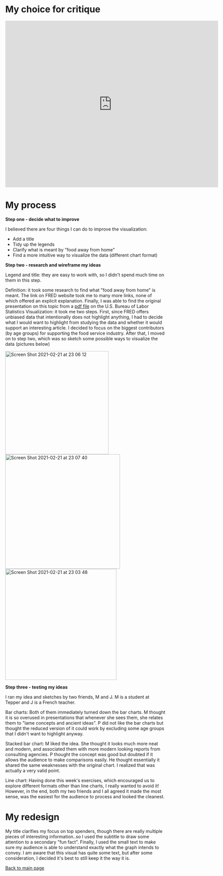 # My choice for critique

<iframe src="https://fred.stlouisfed.org/graph/graph-landing.php?g=BgQr&width=670&height=475" scrolling="no" frameborder="0" style="overflow:hidden; width:670px; height:525px;" allowTransparency="true" loading="lazy"></iframe>

# My process

**Step one - decide what to improve**

I believed there are four things I can do to improve the visualization:
* Add a title
* Tidy up the legends
* Clarify what is meant by "food away from home"
* Find a more intuitive way to visualize the data (different chart format)

**Step two - research and wireframe my ideas**

Legend and title: they are easy to work with, so I didn't spend much time on them in this step.

Definition: it took some research to find what "food away from home" is meant. The link on FRED website took me to many more links, none of which offered an explicit explanation. Finally, I was able to find the original presentation on this topic from a [pdf file](https://www.bls.gov/spotlight/2020/food-away-from-home/pdf/food-away-from-home.pdf) on the U.S. Bureau of Labor Statistics 
Visualization: it took me two steps. First, since FRED offers unbiased data that intentionally does not highlight anything, I had to decide what I would want to highlight from studying the data and whether it would support an interesting article. I decided to focus on the biggest contributors (by age groups) for supporting the food service industry. After that, I moved on to step two, which was so sketch some possible ways to visualize the data (pictures below)

<img width="325" alt="Screen Shot 2021-02-21 at 23 06 12" src="https://user-images.githubusercontent.com/78333023/108661265-66e47a80-7499-11eb-8135-50ca74c876d6.png">
<img width="361" alt="Screen Shot 2021-02-21 at 23 07 40" src="https://user-images.githubusercontent.com/78333023/108661354-9a270980-7499-11eb-832a-e937d401122c.png">
<img width="350" alt="Screen Shot 2021-02-21 at 23 03 48" src="https://user-images.githubusercontent.com/78333023/108660769-10773c00-7499-11eb-8d6f-a6fd1cd3ffe3.png">

**Step three - testing my ideas**

I ran my idea and sketches by two friends, M and J. M is a student at Tepper and J is a French teacher. 

Bar charts: Both of them immediately turned down the bar charts. M thought it is so overused in presentations that whenever she sees them, she relates them to "lame concepts and ancient ideas". P did not like the bar charts but thought the reduced version of it could work by excluding some age groups that I didn't want to highlight anyway.

Stacked bar chart: M liked the idea. She thought it looks much more neat and modern, and associated them with more modern looking reports from consulting agencies. P thought the concept was good but doubted if it allows the audience to make comparisons easily. He thought essentially it shared the same weaknesses with the original chart. I realized that was actually a very valid point. 

Line chart: Having done this week's exercises, which encouraged us to explore different formats other than line charts, I really wanted to avoid it! However, in the end, both my two friends and I all agreed it made the most sense, was the easiest for the audience to process and looked the cleanest.
 
# My redesign 

My title clarifies my focus on top spenders, though there are really multiple pieces of interesting information..so I used the subtitle to draw some attention to a secondary "fun fact". Finally, I used the small text to make sure my audience is able to understand exactly what the graph intends to convey. I am aware that this visual has quite some text, but after some consideration, I decided it's best to still keep it the way it is.

<div class="flourish-embed flourish-chart" data-src="visualisation/5360712"><script src="https://public.flourish.studio/resources/embed.js"></script></div>




[Back to main page](README.md)
